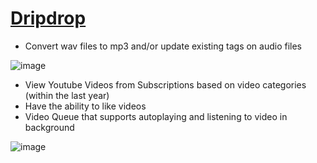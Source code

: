 # [Dripdrop](https://www.dripdrop.icu)

- Convert wav files to mp3 and/or update existing tags on audio files

![image](https://user-images.githubusercontent.com/20981009/166059996-b562f0f3-428c-49a0-9652-cf43cac1a2d0.png)

- View Youtube Videos from Subscriptions based on video categories (within the last year)
- Have the ability to like videos
- Video Queue that supports autoplaying and listening to video in background

![image](https://user-images.githubusercontent.com/20981009/166059846-39166087-a296-42fe-924a-d88f61960d30.png)
